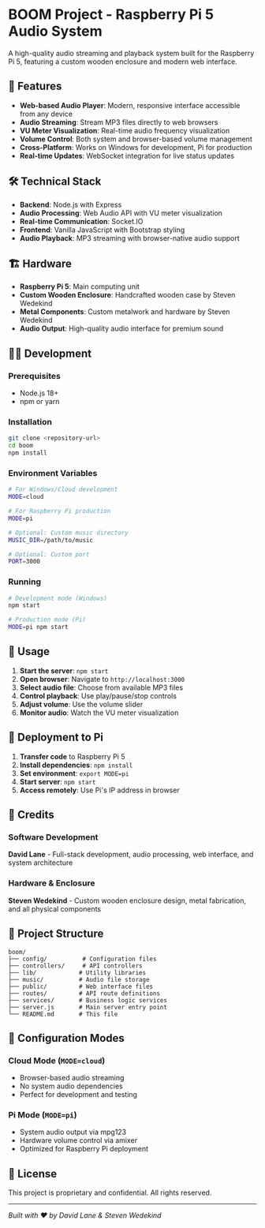 # BOOM Project - Raspberry Pi 5 Audio System

A high-quality audio streaming and playback system built for the Raspberry Pi 5, featuring a custom wooden enclosure and modern web interface.

## 🎵 Features

- **Web-based Audio Player**: Modern, responsive interface accessible from any device
- **Audio Streaming**: Stream MP3 files directly to web browsers
- **VU Meter Visualization**: Real-time audio frequency visualization
- **Volume Control**: Both system and browser-based volume management
- **Cross-Platform**: Works on Windows for development, Pi for production
- **Real-time Updates**: WebSocket integration for live status updates

## 🛠️ Technical Stack

- **Backend**: Node.js with Express
- **Audio Processing**: Web Audio API with VU meter visualization
- **Real-time Communication**: Socket.IO
- **Frontend**: Vanilla JavaScript with Bootstrap styling
- **Audio Playback**: MP3 streaming with browser-native audio support

## 🏗️ Hardware

- **Raspberry Pi 5**: Main computing unit
- **Custom Wooden Enclosure**: Handcrafted wooden case by Steven Wedekind
- **Metal Components**: Custom metalwork and hardware by Steven Wedekind
- **Audio Output**: High-quality audio interface for premium sound

## 👨‍💻 Development

### Prerequisites
- Node.js 18+
- npm or yarn

### Installation
```bash
git clone <repository-url>
cd boom
npm install
```

### Environment Variables
```bash
# For Windows/Cloud development
MODE=cloud

# For Raspberry Pi production
MODE=pi

# Optional: Custom music directory
MUSIC_DIR=/path/to/music

# Optional: Custom port
PORT=3000
```

### Running
```bash
# Development mode (Windows)
npm start

# Production mode (Pi)
MODE=pi npm start
```

## 🎯 Usage

1. **Start the server**: `npm start`
2. **Open browser**: Navigate to `http://localhost:3000`
3. **Select audio file**: Choose from available MP3 files
4. **Control playback**: Use play/pause/stop controls
5. **Adjust volume**: Use the volume slider
6. **Monitor audio**: Watch the VU meter visualization

## 🚀 Deployment to Pi

1. **Transfer code** to Raspberry Pi 5
2. **Install dependencies**: `npm install`
3. **Set environment**: `export MODE=pi`
4. **Start server**: `npm start`
5. **Access remotely**: Use Pi's IP address in browser

## 👥 Credits

### Software Development
**David Lane** - Full-stack development, audio processing, web interface, and system architecture

### Hardware & Enclosure
**Steven Wedekind** - Custom wooden enclosure design, metal fabrication, and all physical components

## 📁 Project Structure

```
boom/
├── config/          # Configuration files
├── controllers/     # API controllers
├── lib/            # Utility libraries
├── music/          # Audio file storage
├── public/         # Web interface files
├── routes/         # API route definitions
├── services/       # Business logic services
├── server.js       # Main server entry point
└── README.md       # This file
```

## 🔧 Configuration Modes

### Cloud Mode (`MODE=cloud`)
- Browser-based audio streaming
- No system audio dependencies
- Perfect for development and testing

### Pi Mode (`MODE=pi`)
- System audio output via mpg123
- Hardware volume control via amixer
- Optimized for Raspberry Pi deployment

## 📝 License

This project is proprietary and confidential. All rights reserved.

---

*Built with ❤️ by David Lane & Steven Wedekind*
